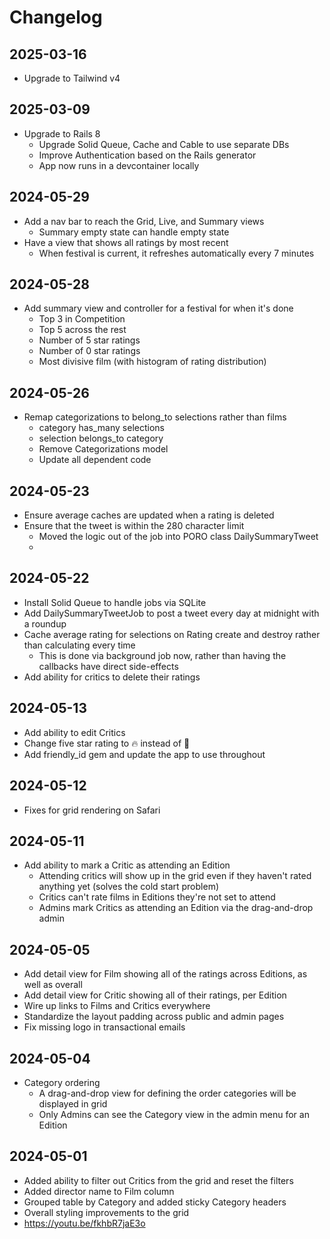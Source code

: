 # Changelog

## 2025-03-16
- Upgrade to Tailwind v4

## 2025-03-09
- Upgrade to Rails 8
  - Upgrade Solid Queue, Cache and Cable to use separate DBs
  - Improve Authentication based on the Rails generator
  - App now runs in a devcontainer locally

## 2024-05-29
- Add a nav bar to reach the Grid, Live, and Summary views
  - Summary empty state can handle empty state
- Have a view that shows all ratings by most recent
  - When festival is current, it refreshes automatically every 7 minutes

## 2024-05-28
- Add summary view and controller for a festival for when it's done
  - Top 3 in Competition
  - Top 5 across the rest
  - Number of 5 star ratings
  - Number of 0 star ratings
  - Most divisive film (with histogram of rating distribution)

## 2024-05-26
- Remap categorizations to belong_to selections rather than films
  - category has_many selections
  - selection belongs_to category
  - Remove Categorizations model
  - Update all dependent code

## 2024-05-23
- Ensure average caches are updated when a rating is deleted
- Ensure that the tweet is within the 280 character limit
  - Moved the logic out of the job into PORO class DailySummaryTweet
  -

## 2024-05-22
- Install Solid Queue to handle jobs via SQLite
- Add DailySummaryTweetJob to post a tweet every day at midnight with a roundup
- Cache average rating for selections on Rating create and destroy rather than calculating every time
  - This is done via background job now, rather than having the callbacks have direct side-effects
- Add ability for critics to delete their ratings

## 2024-05-13
- Add ability to edit Critics
- Change five star rating to 🔥 instead of 🤩
- Add friendly_id gem and update the app to use throughout

## 2024-05-12
- Fixes for grid rendering on Safari

## 2024-05-11
- Add ability to mark a Critic as attending an Edition
  - Attending critics will show up in the grid even if they haven't rated anything yet (solves the cold start problem)
  - Critics can't rate films in Editions they're not set to attend
  - Admins mark Critics as attending an Edition via the drag-and-drop admin

## 2024-05-05
- Add detail view for Film showing all of the ratings across Editions, as well as overall
- Add detail view for Critic showing all of their ratings, per Edition
- Wire up links to Films and Critics everywhere
- Standardize the layout padding across public and admin pages
- Fix missing logo in transactional emails

## 2024-05-04
- Category ordering
  - A drag-and-drop view for defining the order categories will be displayed in grid
  - Only Admins can see the Category view in the admin menu for an Edition

## 2024-05-01
- Added ability to filter out Critics from the grid and reset the filters
- Added director name to Film column
- Grouped table by Category and added sticky Category headers
- Overall styling improvements to the grid
- https://youtu.be/fkhbR7jaE3o
